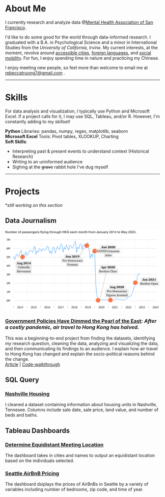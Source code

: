 # About Me
I currently research and analyze data @[Mental Health Association of San Francisco](https://www.mentalhealthsf.org/). 

I'd like to do some good for the world through data-informed research. I graduated with a B.A. in Psychological Science and a minor in International Studies from the *University of California, Irvine*. My current interests, at the moment, revolve around [accessible cities](https://www.youtube.com/c/NotJustBikes), [foreign languages](https://www.italki.com), and [social mobility](https://opportunityinsights.org/). For fun, I enjoy spending time in nature and practicing my Chinese. 

I enjoy meeting new people, so feel more than welcome to email me at [rebeccatruong7@gmail.com](mailto:rebeccatruong7@gmail.com) . 

---

# Skills
For data analysis and visualization, I typically use Python and Microsoft Excel. If a project calls for it, I may use SQL, Tableau, and/or R. However, I'm constantly adding to my skillset!

**Python** Libraries: pandas, numpy, regex, matplotlib, seaborn   
**Microsoft Excel** Tools: Pivot tables, XLOOKUP, Charting   
**Soft Skills**: 
- Interpreting past & present events to understand context (Historical Research)
- Writing to an uninformed audience
- Sighing at the ~~grave~~ rabbit hole I've dug myself

---

# Projects
**still working on this section*
## Data Journalism 

[![Hong Kong Air Traffic Timeline!](assets/img/hkthumbnail_small.png)](https://medium.com/@rebecca.truong)
### [Government Policies Have Dimmed the Pearl of the East](https://medium.com/@rebecca.truong): *After a costly pandemic, air travel to Hong Kong has halved.*
This was a beginning-to-end project from finding the datasets, identifying my research question, cleaning the data, analyzing and visualizing the data, and then communicating its findings to an audience. I explain how air travel to Hong Kong has changed and explain the socio-political reasons behind the change.   
[Article](https://medium.com/@rebecca.truong) | [Code-walkthrough](https://github.com/rebeccatruong7/Data-Projects/blob/main/HKG%20Code%20Walkthrough.ipynb)   


## SQL Query
### [Nashville Housing](https://github.com/rebeccatruong7/Data-Projects/blob/main/Nashville%20Housing%20Data%20Cleaning%20Queries.sql) 
I cleaned a dataset containing information about housing units in Nashville, Tennesee. Columns include sale date, sale price, land value, and number of beds and baths. 

## Tableau Dashboards
### [Determine Equidistant Meeting Location](https://public.tableau.com/views/NextAlumniMeeting/Dashboard1?:language=en-US&:display_count=n&:origin=viz_share_link) 
The dashboard takes in cities and names to output an equidistant location based on the individuals selected. 
### [Seattle AirBnB Pricing](https://public.tableau.com/views/AirBnBFullProject_16555083090270/Dashboard1?:language=en-US&:display_count=n&:origin=viz_share_link ) 
The dashboard dsiplays the prices of AirBnBs in Seattle by a variety of variables including number of bedrooms, zip code, and time of year. 
 
